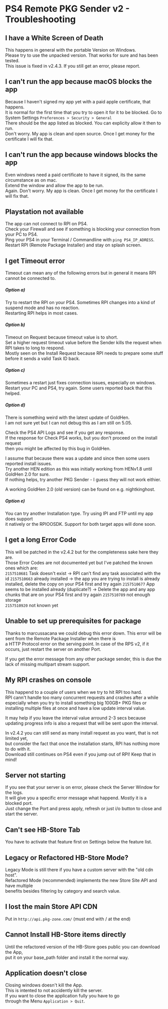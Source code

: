 # PS4 Remote PKG Sender v2 - Troubleshooting


## I have a White Screen of Death
This happens in general with the portable Version on Windows.  
Please try to use the unpacked version. That works for sure and has been tested.  
This issue is fixed in v2.4.3. If you still get an error, please report.  

## I can't run the app because macOS blocks the app
Because I haven't signed my app yet with a paid apple certificate, that happens.  
It is normal for the first time that you try to open it for it to be blocked.
Go to System Settings `Preferences > Security > General`  
There should be the app listed as blocked. You can explicity allow it then to run.  
Don't worry. My app is clean and open source.  Once I get money for the certificate I will fix that.  

## I can't run the app because windows blocks the app
Even windows need a paid certificate to have it signed, its the same circumstance as on mac.  
Extend the window and allow the app to be run.  
Again. Don't worry. My app is clean. Once I get money for the certificate I will fix that.  

## Playstation not available  
The app can not connect to RPI on PS4.  
Check your Firewall and see if something is blocking your connection from your PC to PS4.  
Ping your PS4 in your Terminal / Commandline with `ping PS4_IP_ADRESS`.  
Restart RPI (Remote Package Installer) and stay on splash screen.  

## I get Timeout error  
Timeout can mean any of the following errors but in general it means RPI cannot be connected to.  

##### Option a)  
Try to restart the RPI on your PS4. Sometimes RPI changes into a kind of suspend mode and has no reaction.   
Restarting RPI helps in most cases.   

##### Option b)  
Timeout on Request because timeout value is to short.  
Set a higher request timeout value before the Sender kills the request when RPI takes to long to respond.  
Mostly seen on the Install Request because RPI needs to prepare some stuff before it sends a valid Task ID back.  

##### Option c)  
Sometimes a restart just fixes connection issues, especially on windows.  
Restart your PC and PS4, try again. Some users reported back that this helped.  

##### Option d)  
There is something weird with the latest update of GoldHen.  
I am not sure yet but I can not debug this as I am still on 5.05.  

Check the PS4 API Logs and see if you get any response.  
If the response for Check PS4 works, but you don't proceed on the install request  
then you might be affected by this bug in GoldHen.  

I assume that because there was a update and since then some users reported install issues.  
Try another HEN edition as this was initially working from HENv1.8 until GoldHen 2.0 for sure.  
If nothing helps, try another PKG Sender - I guess they will not work eithier.

A working GoldHen 2.0 (old version) can be found on e.g. nightkinghost.  

##### Option e)  
You can try another Installation type. Try using IPI and FTP until my app does support  
it natively or the RPIOOSDK. Support for both target apps will done soon.  


## I get a long Error Code  
This will be patched in the v2.4.2 but for the completeness sake here they are.  
Those Error Codes are not documented yet but I've patched the known ones which are:   
`2157510681` Task doesn't exist -> RPI can't find any task associated with the id
`2157510663` already installed  -> the app you are trying to install is already installed, delete the copy on your PS4 first and try again
`2157510677` App seems to be installed already (duplicate?)  -> Delete the app and any app chunks that are on your PS4 first and try again
`2157510789` not enough storage  
`2157510920` not known yet

## Unable to set up prerequisites for package  
Thanks to marcussacana we could debug this error down.
This error will be sent from the Remote Package Installer when there is  
a HTTP Protocol error on the serving point.  In case of the RPS v2, if it occurs, just restart the server on another Port.

If you get the error message from any other package sender, this is due
the lack of missing multipart stream support.  

## My RPI crashes on console  
This happend to a couple of users when we try to hit RPI too hard.  
RPI cann't handle too many concurrent requests and crashes after a while  
especially when you try to install something big 100GB+ PKG files or
installing multiple files at once and have a low update interval value.  

It may help if you leave the interval value arround 2-3 secs because
updating progress info is also a request that will be sent upon the interval.  

In v2.4.2 you can still send as many install request as you want, that is not limited yet,  
but consider the fact that once the installation starts, RPI has nothing more to do with it.  
Download still continues on PS4 even if you jump out of RPI! Keep that in mind!  

## Server not starting  
If you see that your server is on error, please check the Server Window for the logs.  
It will give you a specific error message what happend.  Mostly it is a blocked port.  
Just change the Port and press apply, refresh or just i/o button to close and start the server.  

## Can't see HB-Store Tab  
You have to activate that feature first on Settings below the feature list.  

## Legacy or Refactored HB-Store Mode?  
Legacy Mode is still there if you have a custom server with the "old cdn host".  
Refactored Mode (recommended) implements the new Store Site API and have multiple  
benefits besides filtering by category and search value.  

## I lost the main Store API CDN  
Put in `http://api.pkg-zone.com/` (must end with / at the end)  

## Cannot Install HB-Store items directly  
Until the refactored version of the HB-Store goes public you can download the App,  
put it on your base_path folder and install it the normal way.  

## Application doesn't close  
Closing windows doesn't kill the App.  
This is intented to not accidently kill the server.  
If you want to close the application fully you have to go  
through the Menu `Application > Quit`.  
